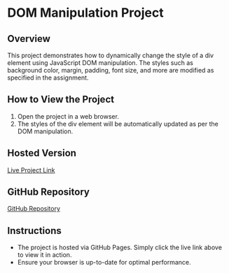 # DOM Manipulation Project

## Overview
This project demonstrates how to dynamically change the style of a div element using JavaScript DOM manipulation. The styles such as background color, margin, padding, font size, and more are modified as specified in the assignment.

## How to View the Project
1. Open the project in a web browser.
2. The styles of the div element will be automatically updated as per the DOM manipulation.

## Hosted Version
[Live Project Link](your-hosted-link-here)

## GitHub Repository
[GitHub Repository](your-github-repo-link-here)

## Instructions
- The project is hosted via GitHub Pages. Simply click the live link above to view it in action.
- Ensure your browser is up-to-date for optimal performance.
